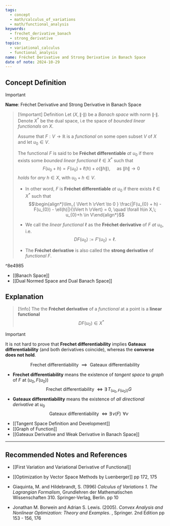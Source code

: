 ```yaml
---
tags:
  - concept
  - math/calculus_of_variations
  - math/functional_analysis
keywords:
  - frechet_derivative_banach
  - strong_derivative
topics:
  - variational_calculus
  - functional_analysis
name: Fréchet Derivative and Strong Derivative in Banach Space
date of note: 2024-10-29
---
```


## Concept Definition

>[!important]
>**Name**: Fréchet Derivative and Strong Derivative in Banach Space

>[!important] Definition
>Let $(X, \lVert \cdot \rVert)$ be a *Banach space* with norm $\lVert \cdot \rVert$. Denote $X^{*}$ be the dual space, i.e the space of *bounded linear functionals* on $X$.
>
>Assume that $F: V \to \mathbb{R}$ is a *functional* on some open subset $V$ of $X$ and let $u_{0}\in V$.
>
>The functional $F$ is said to be **Fréchet differentiable** *at* $u_{0}$ if there exists some *bounded linear functional* $\ell\in X^{*}$ such that 
>$$
>F(u_{0} + h) = F(u_{0}) + \ell(h) + o\left(\lVert h \rVert \right), \quad \text{ as } \lVert h \rVert \to 0 
>$$
>*holds* for *any* $h\in X$, with $u_{0}+h\in V$.
>- In other word, $F$ is **Fréchet differentiable** *at* $u_{0}$ if there exists $\ell\in X^{*}$ such that $$\begin{align*}\lim_{ \lVert h \rVert  \to 0 } \frac{|F(u_{0} + h) - F(u_{0}) - \ell(h)|}{\lVert h \rVert} = 0, \quad \forall h\in X,\; u_{0}+h \in V\end{align*}$$
>
>- We call the *linear functional* $\ell$  as the  **Fréchet derivative** of $F$  *at* $u_{0}$, i.e. $$DF(u_{0}) := F'(u_{0}) = \ell.$$ 
>- The  **Fréchet derivative** is also called the **strong derivative** of *functional* $F$.

^8e4985

- [[Banach Space]]
- [[Dual Normed Space and Dual Banach Space]]


## Explanation

>[!info]
>The the  **Fréchet derivative** of a *functional* at a point is a **linear functional**
>$$
>DF(u_{0}) \in X^{*}
>$$


>[!important]
>It is not hard to prove that **Frechet differentiability** implies **Gateaux differentiability** (and both derivatives coincide), whereas the **converse does not hold**.
>
>$$
>\text{Frechet differentiability } \implies \text{ Gateaux differentiability}
>$$
>-  **Frechet differentiability** means the existence of *tangent space* to *graph* of $F$ at $(u_{0}, F(u_{0}))$ $$\text{Frechet differentiability } \iff  \exists\, T_{(u_{0}, F(u_{0}))}G $$
>-  **Gateaux differentiability** means the existence of *all directional derivative* at $u_{0}$  $$\text{Gateaux differentiability } \iff  \exists\, v(F)\,\; \forall v $$

- [[Tangent Space Definition and Development]]
- [[Graph of Function]]
- [[Gateaux Derivative and Weak Derivative in Banach Space]]



-----------
##  Recommended Notes and References



- [[First Variation and Variational Derivative of Functional]]



- [[Optimization by Vector Space Methods by Luenberger]] pp 172, 175
- Giaquinta, M. and Hildebrandt, S. (1996) *Calculus of Variations 1. The Lagrangian Formalism*, Grundlehren der Mathematischen Wissenschaften 310. Springer-Verlag, Berlin. pp 10
- Jonathan M. Borwein and Adrian S. Lewis. (2005). *Convex Analysis and Nonlinear Optimization: Theory and Examples*. , Springer. 2nd Edition pp 153 - 156, 176